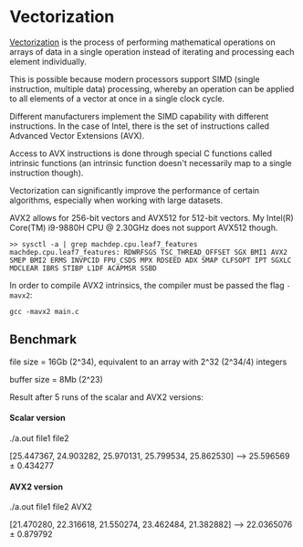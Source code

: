 # Vectorization

[Vectorization](https://www.codeproject.com/Articles/874396/Crunching-Numbers-with-AVX-and-AVX) is the process of performing mathematical operations on arrays of data in a single operation instead of iterating and processing each element individually.

This is possible because modern processors support SIMD (single instruction, multiple data) processing, whereby an operation can be applied to all elements of a vector at once in a single clock cycle.

Different manufacturers implement the SIMD capability with different instructions. In the case of Intel, there is the set of instructions called Advanced Vector Extensions (AVX).

Access to AVX instructions is done through special C functions called intrinsic functions (an intrinsic function doesn't necessarily map to a single instruction though).

Vectorization can significantly improve the performance of certain algorithms, especially when working with large datasets.

AVX2 allows for 256-bit vectors and AVX512 for 512-bit vectors. My Intel(R) Core(TM) i9-9880H CPU @ 2.30GHz does not support AVX512 though.

```
>> sysctl -a | grep machdep.cpu.leaf7_features
machdep.cpu.leaf7_features: RDWRFSGS TSC_THREAD_OFFSET SGX BMI1 AVX2 SMEP BMI2 ERMS INVPCID FPU_CSDS MPX RDSEED ADX SMAP CLFSOPT IPT SGXLC MDCLEAR IBRS STIBP L1DF ACAPMSR SSBD
```

In order to compile AVX2 intrinsics, the compiler must be passed the flag `-mavx2`:

```
gcc -mavx2 main.c
```

## Benchmark

file size = 16Gb (2^34), equivalent to an array with 2^32 (2^34/4) integers

buffer size = 8Mb (2^23)

Result after 5 runs of the scalar and AVX2 versions:



#### Scalar version

./a.out file1 file2

[25.447367, 24.903282, 25.970131, 25.799534, 25.862530] --> 25.596569 ± 0.434277


#### AVX2 version

./a.out file1 file2 AVX2

[21.470280, 22.316618, 21.550274, 23.462484, 21.382882] --> 22.0365076 ± 0.879792
